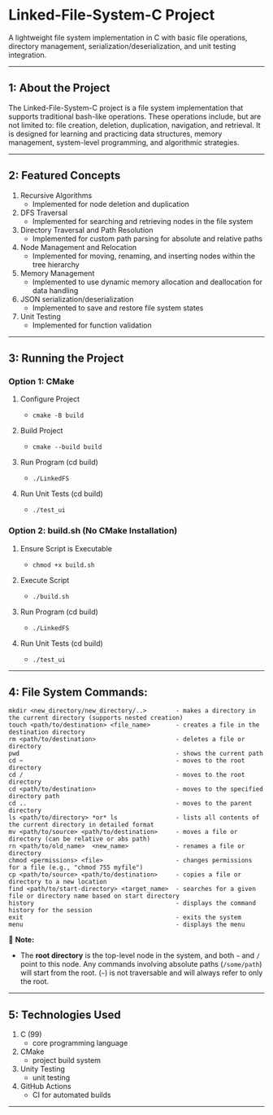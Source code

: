 # Linked-File-System-C Project
A lightweight file system implementation in C with basic file operations, directory management, serialization/deserialization, and unit testing integration. 

---

## 1: About the Project
The Linked-File-System-C project is a file system implementation that supports traditional bash-like operations. These operations include, but are not limited to: file creation, deletion, duplication, navigation, and retrieval. It is designed for learning and practicing data structures, memory management, system-level programming, and algorithmic strategies.

---

## 2: Featured Concepts
1. Recursive Algorithms
   - Implemented for node deletion and duplication
2. DFS Traversal
   - Implemented for searching and retrieving nodes in the file system
3. Directory Traversal and Path Resolution
   - Implemented for custom path parsing for absolute and relative paths 
4. Node Management and Relocation
   - Implemented for moving, renaming, and inserting nodes within the tree hierarchy
5. Memory Management
   - Implemented to use dynamic memory allocation and deallocation for data handling
6. JSON serialization/deserialization
   - Implemented to save and restore file system states
7. Unit Testing
   - Implemented for function validation
      
---

## 3: Running the Project

### Option 1: CMake
1. Configure Project
   - `cmake -B build`
     
2. Build Project
   - `cmake --build build`
     
3. Run Program (cd build)
   - `./LinkedFS`
     
4. Run Unit Tests (cd build)
   - `./test_ui`

### Option 2: build.sh (No CMake Installation)
1. Ensure Script is Executable
   - `chmod +x build.sh `
     
2. Execute Script
   - `./build.sh`
     
3. Run Program (cd build)
   - `./LinkedFS`
     
4. Run Unit Tests (cd build)
   - `./test_ui`
     
---

## 4: File System Commands:

```
mkdir <new_directory/new_directory/..>        - makes a directory in the current directory (supports nested creation)
touch <path/to/destination> <file_name>       - creates a file in the destination directory
rm <path/to/destination>                      - deletes a file or directory
pwd                                           - shows the current path
cd ~                                          - moves to the root directory
cd /                                          - moves to the root directory
cd <path/to/destination>                      - moves to the specified directory path
cd ..                                         - moves to the parent directory
ls <path/to/directory> *or* ls                - lists all contents of the current directory in detailed format
mv <path/to/source> <path/to/destination>     - moves a file or directory (can be relative or abs path)
rn <path/to/old_name>  <new_name>             - renames a file or directory
chmod <permissions> <file>                    - changes permissions for a file (e.g., "chmod 755 myfile")
cp <path/to/source> <path/to/destination>     - copies a file or directory to a new location
find <path/to/start-directory> <target_name>  - searches for a given file or directory name based on start directory
history                                       - displays the command history for the session
exit                                          - exits the system
menu                                          - displays the menu
```
📝 **Note:**  
- The **root directory** is the top-level node in the system, and both `~` and `/` point to this node. Any commands involving absolute paths (`/some/path`) will start from the root. (`~`) is not traversable and will always refer to only the root.


---

## 5: Technologies Used
1. C (99)
   - core programming language
2. CMake
   - project build system
3. Unity Testing
   - unit testing
4. GitHub Actions
   - CI for automated builds
  
---
